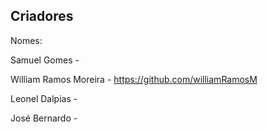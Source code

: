 Criadores
----------------------------------------------------------------
Nomes:        

Samuel Gomes -

William Ramos Moreira -           https://github.com/williamRamosM

Leonel Dalpias - 

José Bernardo -


